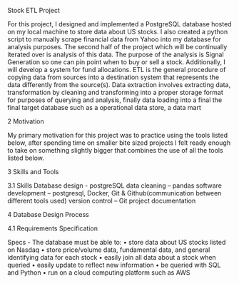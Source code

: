 Stock ETL Project

For this project, I designed and implemented a PostgreSQL database hosted on my local machine to store data about US stocks. I also created a python script to manually scrape financial data from Yahoo into my database for analysis purposes. 
The second half of the project which will be continually iterated over is analysis of this data. The purpose of the analysis is Signal Generation so one can pin point when to buy or sell a stock. Additionally, I will develop a system for fund allocations. 
ETL is the general procedure of copying data from sources into a destination system that represents the data differently from the source(s). Data extraction involves extracting data, transformation by cleaning and transforming into a proper storage format for purposes of querying and analysis, finally data loading into a final the final target database such as a operational data store, a data mart

2 Motivation

My primary motivation for this project was to practice using the tools listed below, after spending time on smaller bite sized projects I felt ready enough to take on something slightly bigger that combines the use of all the tools listed below.

3 Skills and Tools

3.1 Skills
Database design - postgreSQL
data cleaning – pandas 
software development – postgresql, Docker, Git & Github(communication between different tools used)
version control – Git
project documentation 

4  Database Design Process

4.1  Requirements Specification

Specs - The database must be able to: 
•	store data about US stocks listed on Nasdaq
•	store price/volume data, fundamental data, and general identifying data for each stock
•	easily join all data about a stock when queried
•	easily update to reflect new information
•	be queried with SQL and Python
•	run on a cloud computing platform such as AWS

